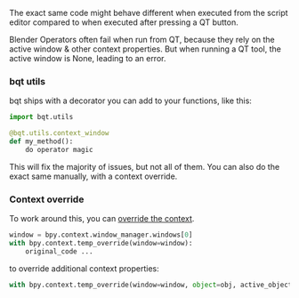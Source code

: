 The exact same code might behave different when executed from the script editor compared to when executed after pressing a QT button.

Blender Operators often fail when run from QT, because they rely on the active window & other context properties.
But when running a QT tool, the active window is None, leading to an error.

### bqt utils
bqt ships with a decorator you can add to your functions, like this:
```python
import bqt.utils

@bqt.utils.context_window
def my_method():
    do operator magic
```
This will fix the majority of issues, but not all of them.
You can also do the exact same manually, with a context override.

### Context override
To work around this, you can [override the context](https://docs.blender.org/api/current/bpy.ops.html#overriding-context). 
```python
window = bpy.context.window_manager.windows[0]
with bpy.context.temp_override(window=window):
    original_code ...
```
to override additional context properties:
```python
with bpy.context.temp_override(window=window, object=obj, active_object=obj):
```

